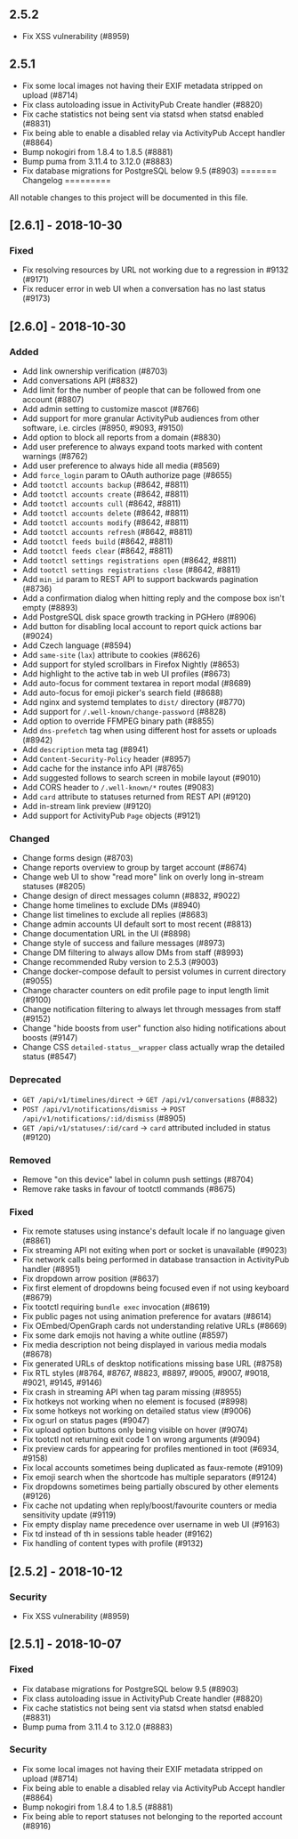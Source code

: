 ## 2.5.2

- Fix XSS vulnerability (#8959)

## 2.5.1

- Fix some local images not having their EXIF metadata stripped on upload (#8714)
- Fix class autoloading issue in ActivityPub Create handler (#8820)
- Fix cache statistics not being sent via statsd when statsd enabled (#8831)
- Fix being able to enable a disabled relay via ActivityPub Accept handler (#8864)
- Bump nokogiri from 1.8.4 to 1.8.5 (#8881)
- Bump puma from 3.11.4 to 3.12.0 (#8883)
- Fix database migrations for PostgreSQL below 9.5 (#8903)
=======
Changelog
=========

All notable changes to this project will be documented in this file.

## [2.6.1] - 2018-10-30
### Fixed

- Fix resolving resources by URL not working due to a regression in #9132 (#9171)
- Fix reducer error in web UI when a conversation has no last status (#9173)

## [2.6.0] - 2018-10-30
### Added

- Add link ownership verification (#8703)
- Add conversations API (#8832)
- Add limit for the number of people that can be followed from one account (#8807)
- Add admin setting to customize mascot (#8766)
- Add support for more granular ActivityPub audiences from other software, i.e. circles (#8950, #9093, #9150)
- Add option to block all reports from a domain (#8830)
- Add user preference to always expand toots marked with content warnings (#8762)
- Add user preference to always hide all media (#8569)
- Add `force_login` param to OAuth authorize page (#8655)
- Add `tootctl accounts backup` (#8642, #8811)
- Add `tootctl accounts create` (#8642, #8811)
- Add `tootctl accounts cull` (#8642, #8811)
- Add `tootctl accounts delete` (#8642, #8811)
- Add `tootctl accounts modify` (#8642, #8811)
- Add `tootctl accounts refresh` (#8642, #8811)
- Add `tootctl feeds build` (#8642, #8811)
- Add `tootctl feeds clear` (#8642, #8811)
- Add `tootctl settings registrations open` (#8642, #8811)
- Add `tootctl settings registrations close` (#8642, #8811)
- Add `min_id` param to REST API to support backwards pagination (#8736)
- Add a confirmation dialog when hitting reply and the compose box isn't empty (#8893)
- Add PostgreSQL disk space growth tracking in PGHero (#8906)
- Add button for disabling local account to report quick actions bar (#9024)
- Add Czech language (#8594)
- Add `same-site` (`lax`) attribute to cookies (#8626)
- Add support for styled scrollbars in Firefox Nightly (#8653)
- Add highlight to the active tab in web UI profiles (#8673)
- Add auto-focus for comment textarea in report modal (#8689)
- Add auto-focus for emoji picker's search field (#8688)
- Add nginx and systemd templates to `dist/` directory (#8770)
- Add support for `/.well-known/change-password` (#8828)
- Add option to override FFMPEG binary path (#8855)
- Add `dns-prefetch` tag when using different host for assets or uploads (#8942)
- Add `description` meta tag (#8941)
- Add `Content-Security-Policy` header (#8957)
- Add cache for the instance info API (#8765)
- Add suggested follows to search screen in mobile layout (#9010)
- Add CORS header to `/.well-known/*` routes (#9083)
- Add `card` attribute to statuses returned from REST API (#9120)
- Add in-stream link preview (#9120)
- Add support for ActivityPub `Page` objects (#9121)

### Changed

- Change forms design (#8703)
- Change reports overview to group by target account (#8674)
- Change web UI to show "read more" link on overly long in-stream statuses (#8205)
- Change design of direct messages column (#8832, #9022)
- Change home timelines to exclude DMs (#8940)
- Change list timelines to exclude all replies (#8683)
- Change admin accounts UI default sort to most recent (#8813)
- Change documentation URL in the UI (#8898)
- Change style of success and failure messages (#8973)
- Change DM filtering to always allow DMs from staff (#8993)
- Change recommended Ruby version to 2.5.3 (#9003)
- Change docker-compose default to persist volumes in current directory (#9055)
- Change character counters on edit profile page to input length limit (#9100)
- Change notification filtering to always let through messages from staff (#9152)
- Change "hide boosts from user" function also hiding notifications about boosts (#9147)
- Change CSS `detailed-status__wrapper` class actually wrap the detailed status (#8547)

### Deprecated

- `GET /api/v1/timelines/direct` → `GET /api/v1/conversations` (#8832)
- `POST /api/v1/notifications/dismiss` → `POST /api/v1/notifications/:id/dismiss` (#8905)
- `GET /api/v1/statuses/:id/card` → `card` attributed included in status (#9120)

### Removed

- Remove "on this device" label in column push settings (#8704)
- Remove rake tasks in favour of tootctl commands (#8675)

### Fixed

- Fix remote statuses using instance's default locale if no language given (#8861)
- Fix streaming API not exiting when port or socket is unavailable (#9023)
- Fix network calls being performed in database transaction in ActivityPub handler (#8951)
- Fix dropdown arrow position (#8637)
- Fix first element of dropdowns being focused even if not using keyboard (#8679)
- Fix tootctl requiring `bundle exec` invocation (#8619)
- Fix public pages not using animation preference for avatars (#8614)
- Fix OEmbed/OpenGraph cards not understanding relative URLs (#8669)
- Fix some dark emojis not having a white outline (#8597)
- Fix media description not being displayed in various media modals (#8678)
- Fix generated URLs of desktop notifications missing base URL (#8758)
- Fix RTL styles (#8764, #8767, #8823, #8897, #9005, #9007, #9018, #9021, #9145, #9146)
- Fix crash in streaming API when tag param missing (#8955)
- Fix hotkeys not working when no element is focused (#8998)
- Fix some hotkeys not working on detailed status view (#9006)
- Fix og:url on status pages (#9047)
- Fix upload option buttons only being visible on hover (#9074)
- Fix tootctl not returning exit code 1 on wrong arguments (#9094)
- Fix preview cards for appearing for profiles mentioned in toot (#6934, #9158)
- Fix local accounts sometimes being duplicated as faux-remote (#9109)
- Fix emoji search when the shortcode has multiple separators (#9124)
- Fix dropdowns sometimes being partially obscured by other elements (#9126)
- Fix cache not updating when reply/boost/favourite counters or media sensitivity update (#9119)
- Fix empty display name precedence over username in web UI (#9163)
- Fix td instead of th in sessions table header (#9162)
- Fix handling of content types with profile (#9132)

## [2.5.2] - 2018-10-12
### Security

- Fix XSS vulnerability (#8959)

## [2.5.1] - 2018-10-07
### Fixed

- Fix database migrations for PostgreSQL below 9.5 (#8903)
- Fix class autoloading issue in ActivityPub Create handler (#8820)
- Fix cache statistics not being sent via statsd when statsd enabled (#8831)
- Bump puma from 3.11.4 to 3.12.0 (#8883)

### Security

- Fix some local images not having their EXIF metadata stripped on upload (#8714)
- Fix being able to enable a disabled relay via ActivityPub Accept handler (#8864)
- Bump nokogiri from 1.8.4 to 1.8.5 (#8881)
- Fix being able to report statuses not belonging to the reported account (#8916)
